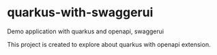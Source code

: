 # quarkus-with-swaggerui
Demo application with quarkus and openapi, swaggerui

This project is created to explore about quarkus with openapi extension.

